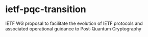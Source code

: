 # ietf-pqc-transition
IETF WG proposal to facilitate the evolution of IETF protocols and associated operational guidance to Post-Quantum Cryptography
